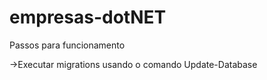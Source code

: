 # empresas-dotNET

Passos para funcionamento

->Executar migrations usando o comando Update-Database